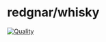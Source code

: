 # redgnar/whisky

[![Quality](https://github.com/redgnar/whisky/workflows/quality.yml/badge.svg?branch=1.0)](https://github.com/redgnar/whisky/actions?query=workflow%3A%22quality%22)